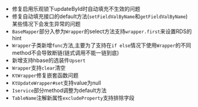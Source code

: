 - 修复启用乐观锁下updateById时自动填充不生效的问题
- 修复自动填充接口的default方法(`setFieldValByName`和`getFieldValByName`)某些情况下会发生异常的问题
- `BaseMapper`部分入参为`Wrapper`的select方法支持`wrapper.first`来设置RDS的hint
- `Wrapper`子类新增`func`方法,主要为了支持在`if else`情况下使用`Wrapper`的不同method不会导致断链(链式调用不能一链到底)
- 新增支持hbase的选装件`Upsert`
- `Wrapper`支持`clear`清空
- `KtWrapper`修复嵌套函数问题
- `KtUpdateWrapper#set`支持value为null
- `Iservice`部分method调整为default方法
- `TableName`注解新属性`excludeProperty`支持排除字段
